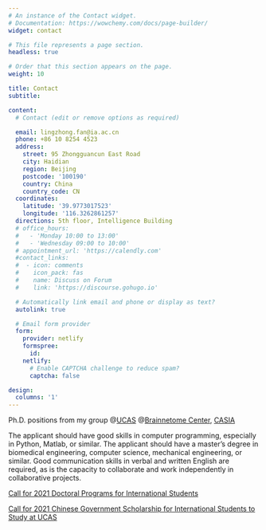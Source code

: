 ```yaml
---
# An instance of the Contact widget.
# Documentation: https://wowchemy.com/docs/page-builder/
widget: contact

# This file represents a page section.
headless: true

# Order that this section appears on the page.
weight: 10

title: Contact
subtitle:

content:
  # Contact (edit or remove options as required)

  email: lingzhong.fan@ia.ac.cn
  phone: +86 10 8254 4523
  address:
    street: 95 Zhongguancun East Road
    city: Haidian
    region: Beijing
    postcode: '100190'
    country: China
    country_code: CN
  coordinates:
    latitude: '39.9773017523'
    longitude: '116.3262861257'
  directions: 5th floor, Intelligence Building
  # office_hours:
  #   - 'Monday 10:00 to 13:00'
  #   - 'Wednesday 09:00 to 10:00'
  # appointment_url: 'https://calendly.com'
  #contact_links:
  #  - icon: comments
  #    icon_pack: fas
  #    name: Discuss on Forum
  #    link: 'https://discourse.gohugo.io'

  # Automatically link email and phone or display as text?
  autolink: true

  # Email form provider
  form:
    provider: netlify
    formspree:
      id:
    netlify:
      # Enable CAPTCHA challenge to reduce spam?
      captcha: false

design:
  columns: '1'
---
```


Ph.D. positions from my group @[UCAS](https://english.ucas.ac.cn/) @[Brainnetome Center](http://www.brainnetome.org/), [CASIA](http://english.ia.cas.cn/)

The applicant should have good skills in computer programming, especially in Python, Matlab, or similar. The applicant should have a master’s degree in biomedical engineering, computer science, mechanical engineering, or similar. Good communication skills in verbal and written English are required, as is the capacity to collaborate and work independently in collaborative projects.

[Call for 2021 Doctoral Programs for International Students](https://english.ucas.ac.cn/index.php/admission/international-students/phd-programs/5809-call-for-2021-doctoral-programs-for-international-students)

[Call for 2021 Chinese Government Scholarship for International Students to Study at UCAS](https://english.ucas.ac.cn/index.php/admission/international-students/scholarship-financial-aid/5811-call-for-2021-chinese-government-scholarship-for-international-students-to-study-at-ucas)
